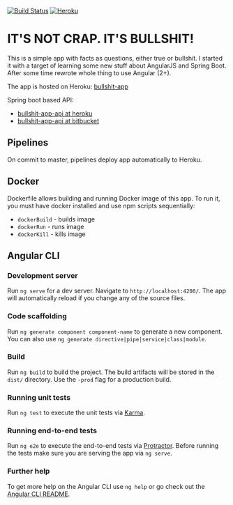 [![Build Status](https://travis-ci.org/teraxas/bullshit-app-front.svg?branch=master)](https://travis-ci.org/teraxas/bullshit-app-front)
[![Heroku](https://heroku-badge.herokuapp.com/?app=bullshit-app)](https://bullshit-app.herokuapp.com/)

# IT'S NOT CRAP. IT'S BULLSHIT! #

This is a simple app with facts as questions, either true or bullshit. 
I started it with a target of learning some new stuff about AngularJS and Spring Boot.
After some time rewrote whole thing to use Angular (2+).

The app is hosted on Heroku: [bullshit-app](https://bullshit-app.herokuapp.com/)

Spring boot based API: 

* [bullshit-app-api at heroku](https://bullshit-app-api.herokuapp.com/)
* [bullshit-app-api at bitbucket](https://bitbucket.org/teraxas/bullshit-app/)

## Pipelines

On commit to master, pipelines deploy app automatically to Heroku.

## Docker

Dockerfile allows building and running Docker image of this app.
To run it, you must have docker installed and use npm scripts sequentially:

* ```dockerBuild``` - builds image
* ```dockerRun``` - runs image
* ```dockerKill``` - kills image

## Angular CLI

### Development server

Run `ng serve` for a dev server. Navigate to `http://localhost:4200/`. The app will automatically reload if you change any of the source files.

### Code scaffolding

Run `ng generate component component-name` to generate a new component. You can also use `ng generate directive|pipe|service|class|module`.

### Build

Run `ng build` to build the project. The build artifacts will be stored in the `dist/` directory. Use the `-prod` flag for a production build.

### Running unit tests

Run `ng test` to execute the unit tests via [Karma](https://karma-runner.github.io).

### Running end-to-end tests

Run `ng e2e` to execute the end-to-end tests via [Protractor](http://www.protractortest.org/).
Before running the tests make sure you are serving the app via `ng serve`.

### Further help

To get more help on the Angular CLI use `ng help` or go check out the [Angular CLI README](https://github.com/angular/angular-cli/blob/master/README.md).

